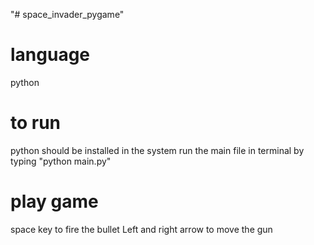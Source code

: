 "# space_invader_pygame" 
# language
python

# to run
python should be installed in the system
run the main file in terminal by typing "python main.py"

# play game
space key to fire the bullet 
Left and right arrow to move the gun
